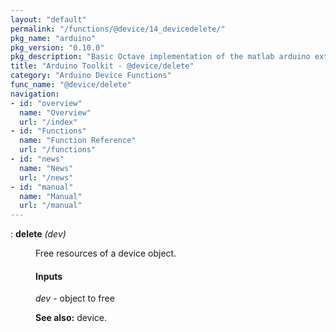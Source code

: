 ```yaml
---
layout: "default"
permalink: "/functions/@device/14_devicedelete/"
pkg_name: "arduino"
pkg_version: "0.10.0"
pkg_description: "Basic Octave implementation of the matlab arduino extension,  allowing communication to a programmed arduino board to control its  hardware."
title: "Arduino Toolkit - @device/delete"
category: "Arduino Device Functions"
func_name: "@device/delete"
navigation:
- id: "overview"
  name: "Overview"
  url: "/index"
- id: "Functions"
  name: "Function Reference"
  url: "/functions"
- id: "news"
  name: "News"
  url: "/news"
- id: "manual"
  name: "Manual"
  url: "/manual"
---
```

<dl class="def">
<dt id="index-delete"><span class="category">: </span><span><em></em> <strong>delete</strong> <em>(<var>dev</var>)</em><a href='#index-delete' class='copiable-anchor'></a></span></dt>
<dd><p>Free resources of a device object.
</p>
<span id="Inputs"></span><h4 class="subsubheading">Inputs</h4>
<p><var>dev</var> - object to free
</p>

<p><strong>See also:</strong> device.
 </p></dd></dl>